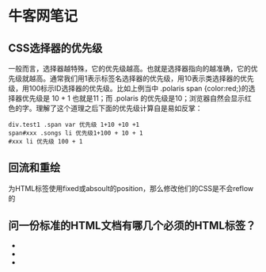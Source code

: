 #   牛客网笔记
##  CSS选择器的优先级
一般而言，选择器越特殊，它的优先级越高。也就是选择器指向的越准确，它的优先级就越高。通常我们用1表示标签名选择器的优先级，用10表示类选择器的优先级，用100标示ID选择器的优先级。比如上例当中 .polaris span {color:red;}的选择器优先级是 10 + 1 也就是11；而 .polaris 的优先级是10；浏览器自然会显示红色的字。理解了这个道理之后下面的优先级计算自是易如反掌：
```
div.test1 .span var 优先级 1+10 +10 +1
span#xxx .songs li 优先级1+100 + 10 + 1
#xxx li 优先级 100 + 1
```
##  回流和重绘
为HTML标签使用fixed或absoult的position，那么修改他们的CSS是不会reflow的
## 问一份标准的HTML文档有哪几个必须的HTML标签？
- <html>
- <head>
- <title>
- <body>
##  空元素
一个空元素（empty element）可能是 HTML，SVG，或者 MathML 里的一个不可能存在子节点（例如内嵌的元素或者元素内的文本）的 element。
HTML，SVG 和 MathML 的规范都详细定义了每个元素能包含的具体内容（define very precisely what each element can contain）。许多组合是没有任何语义含义的，比如一个 <audio> 元素嵌套在一个 <hr> 元素里。
**在 HTML 中，通常在一个空元素上使用一个闭标签是无效的**。例如， <input type="text"></input> 的闭标签是无效的 HTML。

在 HTML 中有以下这些空元素：

- <area>
- <base>
- <br>
- <col>
- <colgroup> when the span is present
- <command>
- <embed>
- <hr>
- <img>
- <input>
- <keygen>
- <link>
- <meta>
- <param>
- <source>
- <track>
- <wbr>
Note: 在极少数情况下，空元素被错误地称为 “无效元素”(void elements)。
## 哪些元素在浏览器默认样式下会加粗文本
正确答案：A D
- A：<h1> - <h6> 标签表示 HTML 标题，默认加粗
- B：<caption> 标签表示表格标题，标题一般被居中表格之上，但不加粗文本
- C：<em> 标签表示强调内容，显示为斜体，但不加粗文本
- D：<th> 标签表示表格的表头，默认加粗文本
###  动画
[https://uploadfiles.nowcoder.com/images/20190817/342942991_1566012385018_5E46E824869711454781427DDE029B69]